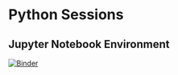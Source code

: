 # Python Sessions

## Jupyter Notebook Environment

[![Binder](https://mybinder.org/badge_logo.svg)](https://mybinder.org/v2/gh/klee-advanture/py-sessions/HEAD)

